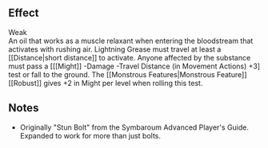 ## Effect
Weak<br>An oil that works as a muscle relaxant when entering the bloodstream that activates with rushing air. Lightning Grease must travel at least a [[Distance|short distance]] to activate. Anyone affected by the substance must pass a \[[[Might]] -Damage -Travel Distance (in Movement Actions) +3\] test or fall to the ground. The [[Monstrous Features|Monstrous Feature]] [[Robust]] gives +2 in Might per level when rolling this test.
## Notes
* Originally "Stun Bolt" from the Symbaroum Advanced Player's Guide. Expanded to work for more than just bolts.